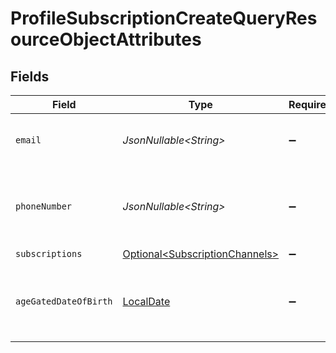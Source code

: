 # ProfileSubscriptionCreateQueryResourceObjectAttributes


## Fields

| Field                                                                                                                                                              | Type                                                                                                                                                               | Required                                                                                                                                                           | Description                                                                                                                                                        | Example                                                                                                                                                            |
| ------------------------------------------------------------------------------------------------------------------------------------------------------------------ | ------------------------------------------------------------------------------------------------------------------------------------------------------------------ | ------------------------------------------------------------------------------------------------------------------------------------------------------------------ | ------------------------------------------------------------------------------------------------------------------------------------------------------------------ | ------------------------------------------------------------------------------------------------------------------------------------------------------------------ |
| `email`                                                                                                                                                            | *JsonNullable\<String>*                                                                                                                                            | :heavy_minus_sign:                                                                                                                                                 | The email address to subscribe or to set on the profile if `channels` is specified and the email channel is omitted.                                               | matt-kemp@klaviyo-demo.com                                                                                                                                         |
| `phoneNumber`                                                                                                                                                      | *JsonNullable\<String>*                                                                                                                                            | :heavy_minus_sign:                                                                                                                                                 | The phone number to subscribe or to set on the profile if `channels` is specified and the SMS channel is omitted. This must be in E.164 format.                    | +15005550006                                                                                                                                                       |
| `subscriptions`                                                                                                                                                    | [Optional\<SubscriptionChannels>](../../models/components/SubscriptionChannels.md)                                                                                 | :heavy_minus_sign:                                                                                                                                                 | N/A                                                                                                                                                                |                                                                                                                                                                    |
| `ageGatedDateOfBirth`                                                                                                                                              | [LocalDate](https://docs.oracle.com/javase/8/docs/api/java/time/LocalDate.html)                                                                                    | :heavy_minus_sign:                                                                                                                                                 | The profile's date of birth. This field is required to update SMS consent for accounts using age-gating: https://help.klaviyo.com/hc/en-us/articles/17252552814875 |                                                                                                                                                                    |